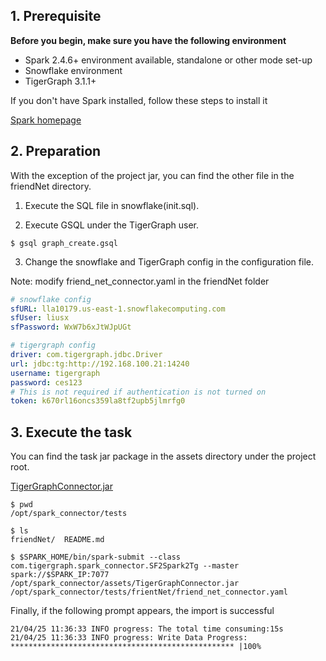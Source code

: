 

## 1. Prerequisite

**Before you begin, make sure you have the following environment**

- Spark 2.4.6+ environment available, standalone or other mode set-up
- Snowflake environment
- TigerGraph 3.1.1+

If you don't have Spark installed, follow these steps to install it

[Spark homepage](spark.apache.org)

## 2. Preparation 

With the exception of the project jar, you can find the other file in the friendNet directory.

1. Execute the SQL file in snowflake(init.sql).

2. Execute GSQL under the TigerGraph user.

```
$ gsql graph_create.gsql
```

3. Change the snowflake and TigerGraph config in the configuration file.

Note: modify friend_net_connector.yaml in the friendNet folder

```yaml
# snowflake config
sfURL: lla10179.us-east-1.snowflakecomputing.com
sfUser: liusx
sfPassword: WxW7b6xJtWJpUGt

# tigergraph config
driver: com.tigergraph.jdbc.Driver
url: jdbc:tg:http://192.168.100.21:14240
username: tigergraph
password: ces123
# This is not required if authentication is not turned on
token: k670rl16oncs359la8tf2upb5jlmrfg0
```

## 3. Execute the task

You can find the task jar package in the assets directory under the project root.

[TigerGraphConnector.jar](../assets/TigerGraphConnector.jar)

```shell
$ pwd
/opt/spark_connector/tests

$ ls
friendNet/  README.md

$ $SPARK_HOME/bin/spark-submit --class com.tigergraph.spark_connector.SF2Spark2Tg --master spark://$SPARK_IP:7077 /opt/spark_connector/assets/TigerGraphConnector.jar /opt/spark_connector/tests/frientNet/friend_net_connector.yaml
```

Finally, if the following prompt appears, the import is successful

```
21/04/25 11:36:33 INFO progress: The total time consuming:15s
21/04/25 11:36:33 INFO progress: Write Data Progress: ************************************************** |100%
```

